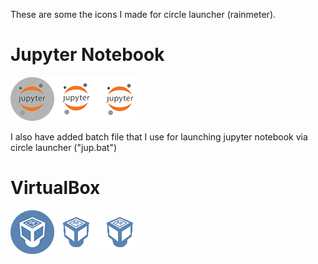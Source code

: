These are some the icons I made for circle launcher (rainmeter).


# Jupyter Notebook

![alt text](https://github.com/Reghunaath/Circle-Launcher-icons/raw/master/Jupyter%20Notebook.png)

I also have added batch file that I use for launching jupyter notebook via circle launcher ("jup.bat")

# VirtualBox

![alt text](https://github.com/Reghunaath/Circle-Launcher-icons/raw/master/Virtualbox.png)